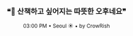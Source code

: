 <div align="center">

<br>

<h3>❝🌿 산책하고 싶어지는 따뜻한 오후네요❞</h3>

<sub>03:00 PM • Seoul ☀️ • by CrowRish</sub>

<br>

</div>